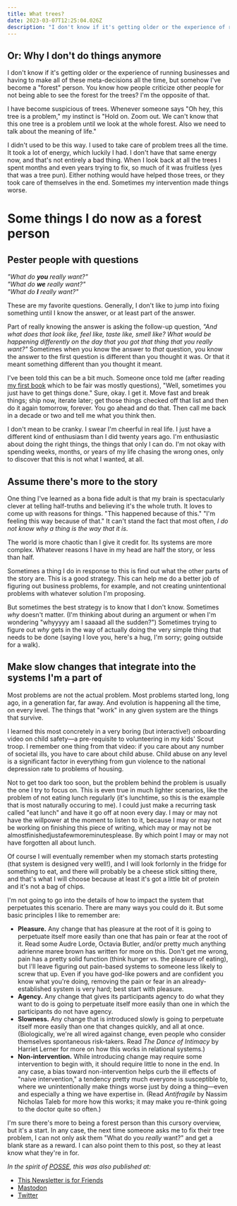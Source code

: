 ```yaml
---
title: What trees?
date: 2023-03-07T12:25:04.026Z
description: "I don't know if it's getting older or the experience of running businesses and having to make all of these meta-decisions all the time, but somehow I've become a 'forest' person. You know how people criticize other people for not being able to see the forest for the trees? I'm the opposite of that. I have become suspicious of trees..."
---
```


## Or: Why I don't do things anymore

I don't know if it's getting older or the experience of running businesses and having to make all of these meta-decisions all the time, but somehow I've become a "forest" person. You know how people criticize other people for not being able to see the forest for the trees? I'm the opposite of that.

I have become suspicious of trees. Whenever someone says "Oh hey, this tree is a problem," my instinct is "Hold on. Zoom out. We can't know that this one tree is a problem until we look at the whole forest. Also we need to talk about the meaning of life."

I didn't used to be this way. I used to take care of problem trees all the time. It took a lot of energy, which luckily I had. I don't have that same energy now, and that's not entirely a bad thing. When I look back at all the trees I spent months and even years trying to fix, so much of it was fruitless (yes that was a tree pun). Either nothing would have helped those trees, or they took care of themselves in the end. Sometimes my intervention made things worse.

# Some things I do now as a forest person

## Pester people with questions

*"What do <strong>you</strong> really want?"<br />
"What do <strong>we</strong> really want?"<br />
"What do <strong>I</strong> really want?"*

These are my favorite questions. Generally, I don't like to jump into fixing something until I know the answer, or at least part of the answer.

Part of really knowing the answer is asking the follow-up question, *"And what does that look like, feel like, taste like, smell like? What would be happening differently on the day that you got that thing that you really want?"* Sometimes when you know the answer to *that* question, you know the answer to the first question is different than you thought it was. Or that it meant something different than you thought it meant.

I've been told this can be a bit much. Someone once told me (after reading [my first book](https://gatherthepeople.com) which to be fair was mostly questions), "Well, sometimes you just have to get things done." Sure, okay. I get it. Move fast and break things; ship now, iterate later; get those things checked off that list and then do it again tomorrow, forever. You go ahead and do that. Then call me back in a decade or two and tell me what you think then.

I don't mean to be cranky. I swear I'm cheerful in real life. I just have a different kind of enthusiasm than I did twenty years ago. I'm enthusiastic about doing the right things, the things that only I can do. I'm not okay with spending weeks, months, or years of my life chasing the wrong ones, only to discover that this is not what I wanted, at all.

## Assume there's more to the story

One thing I've learned as a bona fide adult is that my brain is spectacularly clever at telling half-truths and believing it's the whole truth. It loves to come up with reasons for things. "This happened because of this." "I'm feeling this way because of that." It can't stand the fact that most often, *I do not know why a thing is the way that it is*.

The world is more chaotic than I give it credit for. Its systems are more complex. Whatever reasons I have in my head are half the story, or less than half.

Sometimes a thing I do in response to this is find out what the other parts of the story are. This is a good strategy. This can help me do a better job of figuring out business problems, for example, and not creating unintentional problems with whatever solution I'm proposing.

But sometimes the best strategy is to know that I don't know. Sometimes *why* doesn't matter. (I'm thinking about during an argument or when I'm wondering "whyyyyy am I saaaad all the sudden?") Sometimes trying to figure out *why* gets in the way of actually doing the very simple thing that needs to be done (saying I love you, here's a hug, I'm sorry; going outside for a walk).

## Make slow changes that integrate into the systems I'm a part of

Most problems are not the actual problem. Most problems started long, long ago, in a generation far, far away. And evolution is happening all the time, on every level. The things that "work" in any given system are the things that survive.

I learned this most concretely in a very boring (but interactive!) onboarding video on child safety—a pre-requisite to volunteering in my kids' Scout troop. I remember one thing from that video: if you care about any number of societal ills, you have to care about child abuse. Child abuse on any level is a significant factor in everything from gun violence to the national depression rate to problems of housing.

Not to get too dark too soon, but the problem behind the problem is usually the one I try to focus on. This is even true in much lighter scenarios, like the problem of not eating lunch regularly (it's lunchtime, so this is the example that is most naturally occuring to me). I could just make a recurring task called "eat lunch" and have it go off at noon every day. I may or may not have the willpower at the moment to listen to it, because I may or may not be working on finishing this piece of writing, which may or may not be almostfinishedjustafewmoreminutesplease. By which point I may or may not have forgotten all about lunch.

Of course I will eventually remember when my stomach starts protesting (that system is designed very well!), and I will look forlornly in the fridge for something to eat, and there will probably be a cheese stick sitting there, and that's what I will choose because at least it's got a little bit of protein and it's not a bag of chips.

I'm not going to go into the details of how to impact the system that perpetuates this scenario. There are many ways you could do it. But some basic principles I like to remember are:

-   **Pleasure.** Any change that has pleasure at the root of it is going to perpetuate itself more easily than one that has pain or fear at the root of it. Read some Audre Lorde, Octavia Butler, and/or pretty much anything adrienne maree brown has written for more on this. Don't get me wrong, pain has a pretty solid function (think hunger vs. the pleasure of eating), but I'll leave figuring out pain-based systems to someone less likely to screw that up. Even if you have god-like powers and are confident you know what you're doing, removing the pain or fear in an already-established system is very hard; best start with pleasure.
-   **Agency.** Any change that gives its participants agency to do what they want to do is going to perpetuate itself more easily than one in which the participants do not have agency.
-   **Slowness.** Any change that is introduced slowly is going to perpetuate itself more easily than one that changes quickly, and all at once. (Biologically, we're all wired against change, even people who consider themselves spontaneous risk-takers. Read *The Dance of Intimacy* by Harriet Lerner for more on how this works in relational systems.)
-   **Non-intervention.** While introducing change may require some intervention to begin with, it should require little to none in the end. In any case, a bias toward non-intervention helps curb the ill effects of "naive intervention," a tendency pretty much everyone is susceptible to, where we unintentionally make things worse just by doing a thing—even and especially a thing we have expertise in. (Read *Antifragile* by Nassim Nicholas Taleb for more how this works; it may make you re-think going to the doctor quite so often.)

I'm sure there's more to being a forest person than this cursory overview, but it's a start. In any case, the next time someone asks me to fix their tree problem, I can not only ask them "What do you *really* want?" and get a blank stare as a reward. I can also point them to this post, so they at least know what they're in for.

*In the spirit of [POSSE](https://indieweb.org/POSSE), this was also published at:*

* [This Newsletter is for Friends](https://buttondown.email/sarahavenir/archive/what-trees/)
* [Mastodon](https://tw.town/@sarahavenir/109983993082769122)
* [Twitter](https://twitter.com/sarahavenir/status/1633210101225127936)
